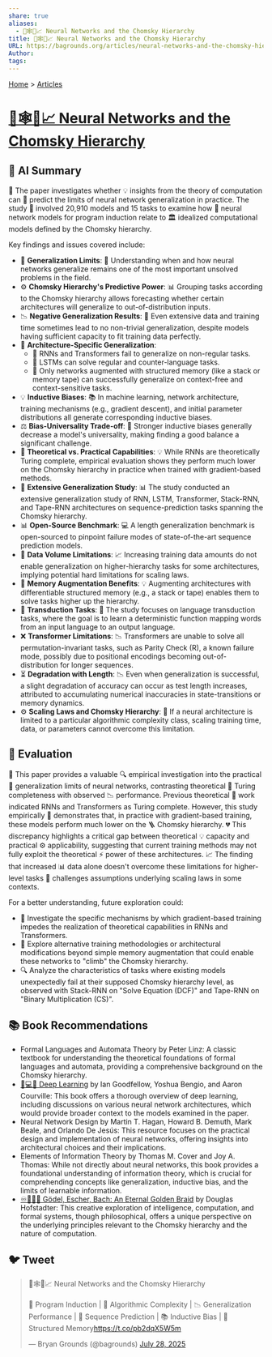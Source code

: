 ```yaml
---
share: true
aliases:
  - 🧠🕸️📜📈 Neural Networks and the Chomsky Hierarchy
title: 🧠🕸️📜📈 Neural Networks and the Chomsky Hierarchy
URL: https://bagrounds.org/articles/neural-networks-and-the-chomsky-hierarchy
Author: 
tags: 
---
```

[Home](../index.md) > [Articles](./index.md)  
# [🧠🕸️📜📈 Neural Networks and the Chomsky Hierarchy](https://arxiv.org/pdf/2207.02098)  
  
## 🤖 AI Summary  
📝 The paper investigates whether 💡 insights from the theory of computation can 🔮 predict the limits of neural network generalization in practice. The study 🔬 involved 20,910 models and 15 tasks to examine how 🧠 neural network models for program induction relate to 🏛️ idealized computational models defined by the Chomsky hierarchy.  
  
Key findings and issues covered include:  
  
* 🤔 **Generalization Limits**: 🧠 Understanding when and how neural networks generalize remains one of the most important unsolved problems in the field.  
* ⚙️ **Chomsky Hierarchy's Predictive Power**: 📊 Grouping tasks according to the Chomsky hierarchy allows forecasting whether certain architectures will generalize to out-of-distribution inputs.  
* 📉 **Negative Generalization Results**: 🚫 Even extensive data and training time sometimes lead to no non-trivial generalization, despite models having sufficient capacity to fit training data perfectly.  
* 🧱 **Architecture-Specific Generalization**:  
    * 🔄 RNNs and Transformers fail to generalize on non-regular tasks.  
    * 🔢 LSTMs can solve regular and counter-language tasks.  
    * 💾 Only networks augmented with structured memory (like a stack or memory tape) can successfully generalize on context-free and context-sensitive tasks.  
* 💡 **Inductive Biases**: 📚 In machine learning, network architecture, training mechanisms (e.g., gradient descent), and initial parameter distributions all generate corresponding inductive biases.  
* ⚖️ **Bias-Universality Trade-off**: 🎯 Stronger inductive biases generally decrease a model's universality, making finding a good balance a significant challenge.  
* 📏 **Theoretical vs. Practical Capabilities**: 💡 While RNNs are theoretically Turing complete, empirical evaluation shows they perform much lower on the Chomsky hierarchy in practice when trained with gradient-based methods.  
* 🧪 **Extensive Generalization Study**: 📊 The study conducted an extensive generalization study of RNN, LSTM, Transformer, Stack-RNN, and Tape-RNN architectures on sequence-prediction tasks spanning the Chomsky hierarchy.  
* 📊 **Open-Source Benchmark**: 💻 A length generalization benchmark is open-sourced to pinpoint failure modes of state-of-the-art sequence prediction models.  
* 🚫 **Data Volume Limitations**: 📈 Increasing training data amounts do not enable generalization on higher-hierarchy tasks for some architectures, implying potential hard limitations for scaling laws.  
* 🧠 **Memory Augmentation Benefits**: 💡 Augmenting architectures with differentiable structured memory (e.g., a stack or tape) enables them to solve tasks higher up the hierarchy.  
* 🔁 **Transduction Tasks**: 🎯 The study focuses on language transduction tasks, where the goal is to learn a deterministic function mapping words from an input language to an output language.  
* ❌ **Transformer Limitations**: 📉 Transformers are unable to solve all permutation-invariant tasks, such as Parity Check (R), a known failure mode, possibly due to positional encodings becoming out-of-distribution for longer sequences.  
* ⏳ **Degradation with Length**: 📉 Even when generalization is successful, a slight degradation of accuracy can occur as test length increases, attributed to accumulating numerical inaccuracies in state-transitions or memory dynamics.  
* ⚙️ **Scaling Laws and Chomsky Hierarchy**: 🚧 If a neural architecture is limited to a particular algorithmic complexity class, scaling training time, data, or parameters cannot overcome this limitation.  
  
## 🤔 Evaluation  
📜 This paper provides a valuable 🔍 empirical investigation into the practical 🚧 generalization limits of neural networks, contrasting theoretical 🤖 Turing completeness with observed 📉 performance. Previous theoretical 🧠 work indicated RNNs and Transformers as Turing complete. However, this study empirically 👀 demonstrates that, in practice with gradient-based training, these models perform much lower on the 🪜 Chomsky hierarchy. 💔 This discrepancy highlights a critical gap between theoretical 💡 capacity and practical ⚙️ applicability, suggesting that current training methods may not fully exploit the theoretical ⚡️ power of these architectures. 📈 The finding that increased 📊 data alone doesn't overcome these limitations for higher-level tasks 🎯 challenges assumptions underlying scaling laws in some contexts.  
  
For a better understanding, future exploration could:  
* 🔬 Investigate the specific mechanisms by which gradient-based training impedes the realization of theoretical capabilities in RNNs and Transformers.  
* 🔄 Explore alternative training methodologies or architectural modifications beyond simple memory augmentation that could enable these networks to "climb" the Chomsky hierarchy.  
* 🔍 Analyze the characteristics of tasks where existing models unexpectedly fail at their supposed Chomsky hierarchy level, as observed with Stack-RNN on "Solve Equation (DCF)" and Tape-RNN on "Binary Multiplication (CS)".  
  
## 📚 Book Recommendations  
* Formal Languages and Automata Theory by Peter Linz: A classic textbook for understanding the theoretical foundations of formal languages and automata, providing a comprehensive background on the Chomsky hierarchy.  
* [🧠💻🤖 Deep Learning](../books/deep-learning.md) by Ian Goodfellow, Yoshua Bengio, and Aaron Courville: This book offers a thorough overview of deep learning, including discussions on various neural network architectures, which would provide broader context to the models examined in the paper.  
* Neural Network Design by Martin T. Hagan, Howard B. Demuth, Mark Beale, and Orlando De Jesús: This resource focuses on the practical design and implementation of neural networks, offering insights into architectural choices and their implications.  
* Elements of Information Theory by Thomas M. Cover and Joy A. Thomas: While not directly about neural networks, this book provides a foundational understanding of information theory, which is crucial for comprehending concepts like generalization, inductive bias, and the limits of learnable information.  
* [♾️📐🎶🥨 Gödel, Escher, Bach: An Eternal Golden Braid](../books/godel-escher-bach.md) by Douglas Hofstadter: This creative exploration of intelligence, computation, and formal systems, though philosophical, offers a unique perspective on the underlying principles relevant to the Chomsky hierarchy and the nature of computation.  
  
## 🐦 Tweet  
<blockquote class="twitter-tweet" data-theme="dark"><p lang="en" dir="ltr">🧠🕸️📜📈 Neural Networks and the Chomsky Hierarchy<br><br>🤖 Program Induction | 📏 Algorithmic Complexity | 📉 Generalization Performance | 🧪 Sequence Prediction | 📚 Inductive Bias | 💾 Structured Memory<a href="https://t.co/pb2dqX5W5m">https://t.co/pb2dqX5W5m</a></p>&mdash; Bryan Grounds (@bagrounds) <a href="https://twitter.com/bagrounds/status/1949927494964171110?ref_src=twsrc%5Etfw">July 28, 2025</a></blockquote> <script async src="https://platform.twitter.com/widgets.js" charset="utf-8"></script>